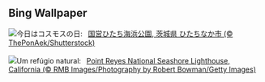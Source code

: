 ## Bing Wallpaper
![](https://www.bing.com/th?id=OHR.CosmosDay2024_JA-JP3703662081_UHD.jpg&w=1000)今日はコスモスの日:&nbsp;&ensp;[国営ひたち海浜公園, 茨城県 ひたちなか市 (© ThePonAek/Shutterstock)](https://www.bing.com/th?id=OHR.CosmosDay2024_JA-JP3703662081_UHD.jpg)
<br><br/>
![](https://www.bing.com/th?id=OHR.PointReyes_PT-BR8277913386_UHD.jpg&w=1000)Um refúgio natural:&nbsp;&ensp;[Point Reyes National Seashore Lighthouse, California (© RMB Images/Photography by Robert Bowman/Getty Images)](https://www.bing.com/th?id=OHR.PointReyes_PT-BR8277913386_UHD.jpg)
<br><br/>
